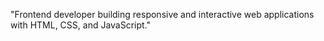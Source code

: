 "Frontend developer building responsive and interactive web applications with HTML, CSS, and JavaScript."
